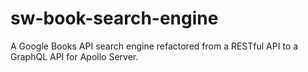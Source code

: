 # sw-book-search-engine
A Google Books API search engine refactored from a RESTful API to a GraphQL API for Apollo Server.

